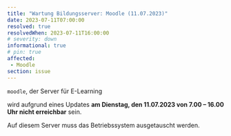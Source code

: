 ```yaml
---
title: "Wartung Bildungsserver: Moodle (11.07.2023)"
date: 2023-07-11T07:00:00
resolved: true
resolvedWhen: 2023-07-11T16:00:00
# severity: down
informational: true
# pin: true 
affected:
 - Moodle
section: issue
---
```


`moodle`, der Server für E-Learning

wird aufgrund eines Updates **am Dienstag, den 11.07.2023 von 7.00 – 16.00 Uhr nicht erreichbar** sein.

Auf diesem Server muss das Betriebssystem ausgetauscht werden.
